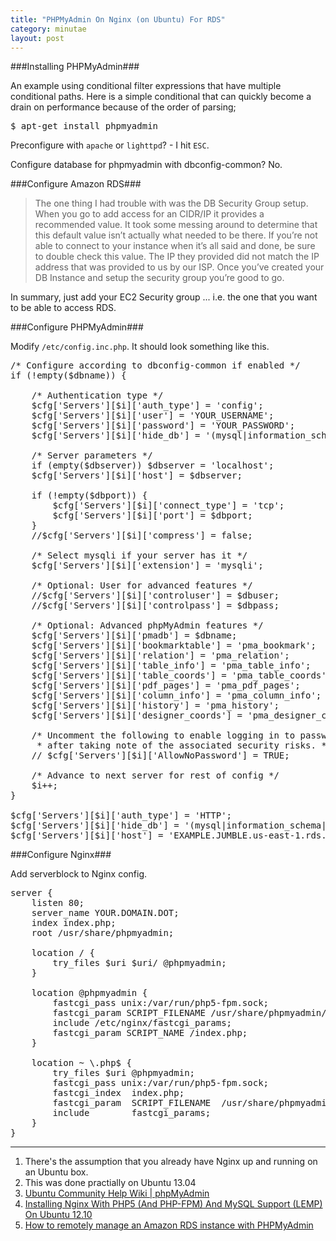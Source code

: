 ```yaml
---
title: "PHPMyAdmin On Nginx (on Ubuntu) For RDS"
category: minutae
layout: post
---
```


###Installing PHPMyAdmin###

An example using conditional filter expressions that have multiple conditional
paths. Here is a simple conditional that can quickly become a drain on
performance because of the order of parsing;

<pre class="brush: bash">
$ apt-get install phpmyadmin
</pre>

Preconfigure with `apache` or `lighttpd`? - I hit `ESC`.

Configure database for phpmyadmin with dbconfig-common? No.

###Configure Amazon RDS###

> The one thing I had trouble with was the DB Security Group setup.  When you go
> to add access for an CIDR/IP it provides a recommended value.  It took some
> messing around to determine that this default value isn’t actually what needed
> to be there.  If you’re not able to connect to your instance when it’s all
> said and done, be sure to double check this value. The IP they provided did
> not match the IP address that was provided to us by our ISP.  Once you’ve
> created your DB Instance and setup the security group you’re good to go.

In summary, just add your EC2 Security group ... i.e. the one that you want to
be able to access RDS.

###Configure PHPMyAdmin###

Modify `/etc/config.inc.php`. It should look something like this.

<pre class="brush: php">
/* Configure according to dbconfig-common if enabled */
if (!empty($dbname)) {

    /* Authentication type */
    $cfg['Servers'][$i]['auth_type'] = 'config';
    $cfg['Servers'][$i]['user'] = 'YOUR_USERNAME';
    $cfg['Servers'][$i]['password'] = 'YOUR_PASSWORD';
    $cfg['Servers'][$i]['hide_db'] = '(mysql|information_schema|phpmyadmin)';

    /* Server parameters */
    if (empty($dbserver)) $dbserver = 'localhost';
    $cfg['Servers'][$i]['host'] = $dbserver;

    if (!empty($dbport)) {
        $cfg['Servers'][$i]['connect_type'] = 'tcp';
        $cfg['Servers'][$i]['port'] = $dbport;
    }
    //$cfg['Servers'][$i]['compress'] = false;

    /* Select mysqli if your server has it */
    $cfg['Servers'][$i]['extension'] = 'mysqli';

    /* Optional: User for advanced features */
    //$cfg['Servers'][$i]['controluser'] = $dbuser;
    //$cfg['Servers'][$i]['controlpass'] = $dbpass;

    /* Optional: Advanced phpMyAdmin features */
    $cfg['Servers'][$i]['pmadb'] = $dbname;
    $cfg['Servers'][$i]['bookmarktable'] = 'pma_bookmark';
    $cfg['Servers'][$i]['relation'] = 'pma_relation';
    $cfg['Servers'][$i]['table_info'] = 'pma_table_info';
    $cfg['Servers'][$i]['table_coords'] = 'pma_table_coords';
    $cfg['Servers'][$i]['pdf_pages'] = 'pma_pdf_pages';
    $cfg['Servers'][$i]['column_info'] = 'pma_column_info';
    $cfg['Servers'][$i]['history'] = 'pma_history';
    $cfg['Servers'][$i]['designer_coords'] = 'pma_designer_coords';

    /* Uncomment the following to enable logging in to passwordless accounts,
     * after taking note of the associated security risks. */
    // $cfg['Servers'][$i]['AllowNoPassword'] = TRUE;

    /* Advance to next server for rest of config */
    $i++;
}

$cfg['Servers'][$i]['auth_type'] = 'HTTP';
$cfg['Servers'][$i]['hide_db'] = '(mysql|information_schema|phpmyadmin)';
$cfg['Servers'][$i]['host'] = 'EXAMPLE.JUMBLE.us-east-1.rds.amazonaws.com';
</pre>

###Configure Nginx###

Add serverblock to Nginx config.

<pre class="brush: plain">
server {
    listen 80;
    server_name YOUR.DOMAIN.DOT;
    index index.php;
    root /usr/share/phpmyadmin;

    location / {
        try_files $uri $uri/ @phpmyadmin;
    }

    location @phpmyadmin {
        fastcgi_pass unix:/var/run/php5-fpm.sock;
        fastcgi_param SCRIPT_FILENAME /usr/share/phpmyadmin/index.php;
        include /etc/nginx/fastcgi_params;
        fastcgi_param SCRIPT_NAME /index.php;
    }

    location ~ \.php$ {
        try_files $uri @phpmyadmin;
        fastcgi_pass unix:/var/run/php5-fpm.sock;
        fastcgi_index  index.php;
        fastcgi_param  SCRIPT_FILENAME  /usr/share/phpmyadmin$fastcgi_script_name;
        include        fastcgi_params;
    }
}
</pre>

---

1. There's the assumption that you already have Nginx up and running on an Ubuntu box.
2. This was done practially on Ubuntu 13.04
3. [Ubuntu Community Help Wiki | phpMyAdmin][1]
4. [Installing Nginx With PHP5 (And PHP-FPM) And MySQL Support (LEMP) On Ubuntu 12.10][2]
5. [How to remotely manage an Amazon RDS instance with PHPMyAdmin][3]

[1]: https://help.ubuntu.com/community/phpMyAdmin
[2]: http://www.howtoforge.com/installing-nginx-with-php5-and-php-fpm-and-mysql-support-lemp-on-ubuntu-12.
[3]: http://blog.benkuhl.com/2010/12/how-to-remotely-manage-an-amazon-rds-instance-with-phpmyadmin/

